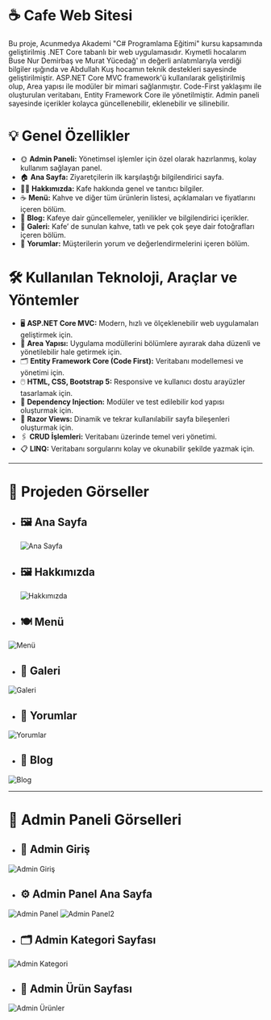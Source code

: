 ﻿
# ☕ Cafe Web Sitesi

Bu proje, Acunmedya Akademi "C# Programlama Eğitimi" kursu kapsamında geliştirilmiş .NET Core tabanlı bir web uygulamasıdır. Kıymetli hocalarım Buse Nur Demirbaş ve Murat Yücedağ' ın değerli anlatımlarıyla verdiği bilgiler ışığında ve Abdullah Kuş hocamın teknik destekleri sayesinde geliştirilmiştir.  ASP.NET Core MVC framework'ü kullanılarak geliştirilmiş olup, Area yapısı ile modüler bir mimari sağlanmıştır. Code-First yaklaşımı ile oluşturulan veritabanı, Entity Framework Core ile yönetilmiştir. Admin paneli sayesinde içerikler kolayca güncellenebilir, eklenebilir ve silinebilir.

# 💡 Genel Özellikler
- 🌞 **Admin Paneli:** Yönetimsel işlemler için özel olarak hazırlanmış, kolay kullanım sağlayan panel.
- 🏠 **Ana Sayfa:** Ziyaretçilerin ilk karşılaştığı bilgilendirici sayfa.
- 👩‍💻 **Hakkımızda:** Kafe hakkında genel ve tanıtıcı bilgiler.
- ☕ **Menü:** Kahve ve diğer tüm ürünlerin listesi, açıklamaları ve fiyatlarını içeren bölüm.
- 📰 **Blog:** Kafeye dair güncellemeler, yenilikler ve bilgilendirici içerikler.
- 📸 **Galeri:** Kafe’ de sunulan kahve, tatlı ve pek çok şeye dair fotoğrafları içeren bölüm.
- 📱 **Yorumlar:** Müşterilerin yorum ve değerlendirmelerini içeren bölüm.

# 🛠 Kullanılan Teknoloji, Araçlar ve Yöntemler
- 🖥️ **ASP.NET Core MVC:** Modern, hızlı ve ölçeklenebilir web uygulamaları geliştirmek için.
- 📁 **Area Yapısı:** Uygulama modüllerini bölümlere ayırarak daha düzenli ve yönetilebilir hale getirmek için.
- 🗂️ **Entity Framework Core (Code First):** Veritabanı modellemesi ve yönetimi için.
- 🖱️ **HTML, CSS, Bootstrap 5:** Responsive ve kullanıcı dostu arayüzler tasarlamak için.
- 🔧 **Dependency Injection:** Modüler ve test edilebilir kod yapısı oluşturmak için.
- 📝 **Razor Views:** Dinamik ve tekrar kullanılabilir sayfa bileşenleri oluşturmak için.
- 🖇️ **CRUD İşlemleri:** Veritabanı üzerinde temel veri yönetimi.
- 📋 **LINQ:** Veritabanı sorgularını kolay ve okunabilir şekilde yazmak için.

---

# 📸 Projeden Görseller

- ## 🖼️ **Ana Sayfa**  
  ![Ana Sayfa](https://github.com/Burcu03/AcunMedya.Cafe/blob/master/AcunMedya.Cafe/wwwroot/images/anasayfa.png)

- ## 🖼️ **Hakkımızda**  
  ![Hakkımızda](https://raw.githubusercontent.com/Burcu03/AcunMedya.Cafe/master/wwwroot/images/hakkimizda.png)

- ## 🍽 **Menü**  
![Menü](https://github.com/KULLANICIADI/REPOADI/blob/main/wwwroot/images/menu.png)

- ## 📸 **Galeri**  
![Galeri](https://github.com/KULLANICIADI/REPOADI/blob/main/wwwroot/images/galeri.png)

- ## 💬 **Yorumlar**  
![Yorumlar](https://github.com/KULLANICIADI/REPOADI/blob/main/wwwroot/images/yorumlar.png)

- ## 📰 **Blog**  
![Blog](https://github.com/KULLANICIADI/REPOADI/blob/main/wwwroot/images/blog.png)

---

# 🔐 Admin Paneli Görselleri

- ## 🔑 **Admin Giriş**  
![Admin Giriş](https://github.com/KULLANICIADI/REPOADI/blob/main/wwwroot/images/login.png)

- ## ⚙️ **Admin Panel Ana Sayfa**  
![Admin Panel](https://github.com/KULLANICIADI/REPOADI/blob/main/wwwroot/images/dashboard.png)
![Admin Panel2](https://github.com/KULLANICIADI/REPOADI/blob/main/wwwroot/images/dashboard2.png)

- ## 🗂 **Admin Kategori Sayfası**  
![Admin Kategori](https://github.com/Burcu03/AcunMedya.Coffe/wwwroot/images/admin-kategori.png)

- ## 🍔 **Admin Ürün Sayfası**  
![Admin Ürünler](https://github.com/KULLANICIADI/REPOADI/blob/main/wwwroot/images/admin-urunler.png)
